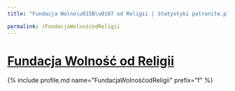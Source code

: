```yaml
---
title: "Fundacja Wolno\u015B\u0107 od Religii | Statystyki patronite.pl | Patromierz"

permalink: /FundacjaWolnośćodReligii
---
```


# [Fundacja Wolność od Religii](https://patronite.pl/FundacjaWolnośćodReligii)

{% include profile.md name="FundacjaWolnośćodReligii" prefix="f" %}
